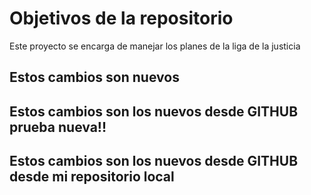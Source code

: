 # Objetivos de la repositorio

Este proyecto se encarga de manejar los planes de la liga de la justicia

## Estos cambios son nuevos

## Estos cambios son los nuevos desde GITHUB prueba nueva!!
## Estos cambios son los nuevos desde GITHUB desde mi repositorio local
